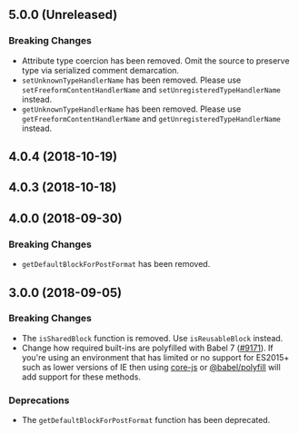 ## 5.0.0 (Unreleased)

### Breaking Changes

- Attribute type coercion has been removed. Omit the source to preserve type via serialized comment demarcation.
- `setUnknownTypeHandlerName` has been removed. Please use `setFreeformContentHandlerName` and `setUnregisteredTypeHandlerName` instead.
- `getUnknownTypeHandlerName` has been removed. Please use `getFreeformContentHandlerName` and `getUnregisteredTypeHandlerName` instead.

## 4.0.4 (2018-10-19)

## 4.0.3 (2018-10-18)

## 4.0.0 (2018-09-30)

### Breaking Changes

- `getDefaultBlockForPostFormat` has been removed.

## 3.0.0 (2018-09-05)

### Breaking Changes

- The `isSharedBlock` function is removed. Use `isReusableBlock` instead.
- Change how required built-ins are polyfilled with Babel 7 ([#9171](https://github.com/WordPress/gutenberg/pull/9171)).  If you're using an environment that has limited or no support for ES2015+ such as lower versions of IE then using [core-js](https://github.com/zloirock/core-js) or [@babel/polyfill](https://babeljs.io/docs/en/next/babel-polyfill) will add support for these methods.

### Deprecations

- The `getDefaultBlockForPostFormat` function has been deprecated.
